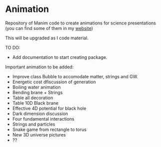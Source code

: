 # Animation
Repository of Manim code to create animations for science presentations (you can find some of them in my [website](https://panopepino.github.io/web_page/))


This will be upgraded as I code material.

TO DO:
- Add documentation to start creating package.

Important animation to be added:

- Improve class Bubble to accomodate matter, strings and GW.
- Energetic cost dfiscussion of generation
- Boiling water animation
- Bending brane + Strings
- Table all decoration 
- Table 10D Black brane
- Effective 4D potential for black hole
- Dark dimension discussion
- Four fundamental interactions
- Strings and particles
- Snake game from rectangle to torus
- New 3D universe pictures
- ??


